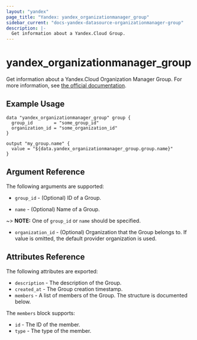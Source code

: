 ```yaml
---
layout: "yandex"
page_title: "Yandex: yandex_organizationmanager_group"
sidebar_current: "docs-yandex-datasource-organizationmanager-group"
description: |-
  Get information about a Yandex.Cloud Group.
---
```


# yandex\_organizationmanager\_group

Get information about a Yandex.Cloud Organization Manager Group. For more information, see
[the official documentation](https://cloud.yandex.com/en-ru/docs/organization/manage-groups).

## Example Usage

```hcl
data "yandex_organizationmanager_group" group {
  group_id        = "some_group_id"
  organization_id = "some_organization_id"
}

output "my_group.name" {
  value = "${data.yandex_organizationmanager_group.group.name}"
}
```

## Argument Reference

The following arguments are supported:

* `group_id` - (Optional) ID of a Group.

* `name` - (Optional) Name of a Group.

~> **NOTE:** One of `group_id` or `name` should be specified.

* `organization_id` - (Optional) Organization that the Group belongs to. If value is omitted, the default provider organization is used.

## Attributes Reference

The following attributes are exported:

* `description` - The description of the Group.
* `created_at` - The Group creation timestamp.
* `members` - A list of members of the Group. The structure is documented below.

The `members` block supports:
* `id` - The ID of the member.
* `type` - The type of the member.
